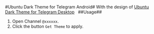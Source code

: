 #Ubuntu Dark Theme for Telegram Android#
With the design of [Ubuntu Dark Theme for Telegram Desktop](https://github.com/michaelkisiel/ubuntu-dark-telegram-theme)
 
##Usage##
1. Open Channel `@xxxxxx`.
2. Click the button `Get Theme` to apply.
